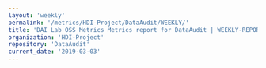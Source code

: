 ```yaml
---
layout: 'weekly'
permalink: '/metrics/HDI-Project/DataAudit/WEEKLY/'
title: 'DAI Lab OSS Metrics Metrics report for DataAudit | WEEKLY-REPORT-2019-03-03'
organization: 'HDI-Project'
repository: 'DataAudit'
current_date: '2019-03-03'
---
```

